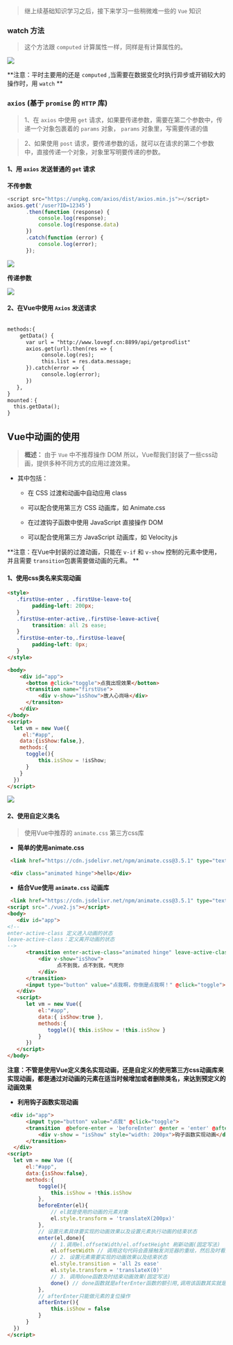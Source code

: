 > 继上续基础知识学习之后，接下来学习一些稍微难一些的 `Vue` 知识


### watch 方法

> 这个方法跟 `computed` 计算属性一样，同样是有计算属性的。

![](https://i.imgur.com/SGe0KSb.png)

**注意：平时主要用的还是 `computed` ,当需要在数据变化时执行异步或开销较大的操作时，用 `watch` **


### `axios` (基于 `promise` 的 `HTTP` 库)

> 1、在 `axios` 中使用 `get` 请求，如果要传递参数，需要在第二个参数中，传递一个对象包裹着的 `params` 对象， `params` 对象里，写需要传递的值

> 2、如果使用 `post` 请求，要传递参数的话，就可以在请求的第二个参数中，直接传递一个对象，对象里写明要传递的参数。

#### 1、用 `axios` 发送普通的 `get` 请求
 
   **不传参数**  

```javascript
<script src="https://unpkg.com/axios/dist/axios.min.js"></script>
axios.get('/user?ID=12345')
      .then(function (response) {
          console.log(response);
          console.log(response.data)
      })
      .catch(function (error) {
          console.log(error);
      });
```

![](https://i.imgur.com/7oyZMlX.png)

   **传递参数**

![](https://i.imgur.com/DIdZ7uZ.png)


####  2、在Vue中使用 `Axios` 发送请求


```html

methods:{
    getData() {
      var url = "http://www.lovegf.cn:8899/api/getprodlist"
      axios.get(url).then(res => {
           console.log(res);
           this.list = res.data.message;
      }).catch(error => {
           console.log(error);
      })
   },
}
mounted：{
  this.getData();
}
```


## Vue中动画的使用


> **概述：** 由于 `Vue` 中不推荐操作 DOM 所以，Vue帮我们封装了一些css动画，提供多种不同方式的应用过渡效果。

 - 其中包括：
    - 在 CSS 过渡和动画中自动应用 class

    - 可以配合使用第三方 CSS 动画库，如 Animate.css

    - 在过渡钩子函数中使用 JavaScript 直接操作 DOM

    - 可以配合使用第三方 JavaScript 动画库，如 Velocity.js

**注意：在Vue中封装的过渡动画，只能在 `v-if` 和 `v-show` 控制的元素中使用，并且需要 `transition`包裹需要做动画的元素。 **


#### 1、使用css类名来实现动画

```html
<style>
   .firstUse-enter , .firstUse-leave-to{
        padding-left: 200px;
   }
   .firstUse-enter-active,.firstUse-leave-active{
        transition: all 2s ease;
   }
   .firstUse-enter-to,.firstUse-leave{
        padding-left: 0px;
   }
</style>

<body>
    <div id="app">
      <botton @click="toggle">点我出现效果</botton>
      <transition name="firstUse">
          <div v-show="isShow">故人心尚咏</div>
      </transiton>
    </div>
</body>
<script>
  let vm = new Vue({
     el:"#app",
    data:{isShow:false,},
    methods:{
      toggle(){
          this.isShow = !isShow;
      }
    }    
  })
</script>

```

![](https://i.imgur.com/ctvqtJv.png)


#### 2、使用自定义类名

> 使用Vue中推荐的 `animate.css` 第三方css库

  - **简单的使用animate.css**
  
   ```html
    <link href="https://cdn.jsdelivr.net/npm/animate.css@3.5.1" type="text/css">
    
    <div class="animated hinge">hello</div>
   ```
  
  - **结合Vue使用 `animate.css` 动画库**

  ```html
   <link href="https://cdn.jsdelivr.net/npm/animate.css@3.5.1" type="text/css">
  <script src="./vue2.js"></script>
  <body>
     <div id="app">
<!-- 
  enter-active-class 定义进入动画的状态
  leave-active-class：定义离开动画的状态
-->
        <transition enter-active-class="animated hinge" leave-active-class="animated zoomIn">
            <div v-show="isShow">
                  点不到我，点不到我，气死你
            </div>
        </transition>
        <input type="button" value="点我啊，你倒是点我啊！" @click="toggle">
     </div>
     <script>
        let vm = new Vue({
            el:"#app",
            data:{ isShow:true },
            methods:{
               toggle(){ this.isShow = !this.isShow }
            }
        }) 
     </script>
  </body>
  ```
 
**注意：不管是使用Vue定义类名实现动画，还是自定义的使用第三方css动画库来实现动画，都是通过对动画的元素在适当时候增加或者删除类名，来达到预定义的动画效果**

  - **利用钩子函数实现动画** 
  
  ```html
   <div id="app">
        <input type="button" value="点我" @click="toggle">
        <transition  @before-enter = 'beforeEnter' @enter = 'enter' @after-enter = 'afterEnter'>
            <div v-show = "isShow" style="width: 200px">钩子函数实现动画</div>
        </transition>
    </div>
<script>
    let vm = new Vue ({
        el:"#app",
        data:{isShow:false},
        methods:{
            toggle(){
                this.isShow = !this.isShow
            },
            beforeEnter(el){
                // el就是使用的动画的元素对象
                el.style.transform = 'translateX(200px)'
            },
            // 设置元素具体要实现的动画效果以及设置元素执行动画的结束状态
            enter(el,done){
                // 1.调用el.offsetWidth/el.offsetHeight 刷新动画(固定写法)
                el.offsetWidth // 调用这句代码会直接触发浏览器的重绘，然后及时看到动画效果
                // 2. 设置元素需要实现的动画效果以及结束状态
                el.style.transition = 'all 2s ease'
                el.style.transform = 'translateX(0)'
                // 3. 调用done函数及时结束动画效果(固定写法)
                done() // done函数就是afterEnter函数的额引用,调用该函数其实就是直接调用了afterEnter,然后理解结束了动画
            },
            // afterEnter只能做元素的复位操作
            afterEnter(){
                this.isShow = false
            }
        }
    })
</script>
  ```